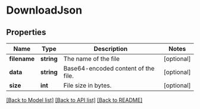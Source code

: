 # DownloadJson

## Properties
Name | Type | Description | Notes
------------ | ------------- | ------------- | -------------
**filename** | **string** | The name of the file | [optional] 
**data** | **string** | Base64-encoded content of the file. | [optional] 
**size** | **int** | File size in bytes. | [optional] 

[[Back to Model list]](../../README.md#documentation-for-models) [[Back to API list]](../../README.md#documentation-for-api-endpoints) [[Back to README]](../../README.md)

